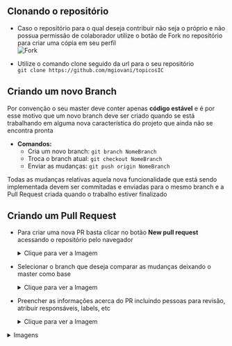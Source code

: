 ## Clonando o repositório

* Caso o repositório para o qual deseja contribuir não seja o próprio e não possua permissão de colaborador utilize o botão de Fork no repositório para criar uma cópia em seu perfil  
![Fork](https://i.imgur.com/3y3FT93.png)

* Utilize o comando clone seguido da url para o seu repositório  
```git clone https://github.com/mgiovani/topicosIC```

## Criando um novo Branch
Por convenção o seu master deve conter apenas **código estável** e é por esse motivo que um novo branch deve ser criado quando se está trabalhando em alguma nova característica do projeto que ainda não se encontra pronta

* **Comandos:**
  * Cria um novo branch: ```git branch NomeBranch```
  * Troca o branch atual: ```git checkout NomeBranch```
  * Enviar as mudanças: ```git push origin NomeBranch```

Todas as mudanças relativas aquela nova funcionalidade que está sendo implementada devem ser commitadas e enviadas para o mesmo branch e a Pull Request criada quando o trabalho estiver finalizado

## Criando um Pull Request 
* Para criar uma nova PR basta clicar no botão **New pull request** acessando o repositório pelo navegador  
  <details><summary>Clique para ver a Imagem</summary><p>

   ![Botão PR](https://i.imgur.com/sm2mqTS.png) 

  </p></details> 
 
* Selecionar o branch que deseja comparar as mudanças deixando o master como base  
  <details><summary>Clique para ver a Imagem</summary><p>

   ![Compare](https://i.imgur.com/wdlzYww.png) 

  </p></details> 
   
 
* Preencher as informações acerca do PR incluindo pessoas para revisão, atribuir responsáveis, labels, etc    
  <details><summary>Clique para ver a Imagem</summary><p>

   ![Criando PR](https://i.imgur.com/nVLalYJ.png) 

  </p></details>   

<details>
  <summary>Imagens</summary>
  whatever
</details>
